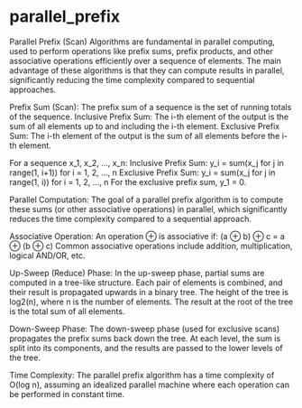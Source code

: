 # parallel_prefix


Parallel Prefix (Scan) Algorithms are fundamental in parallel computing, used to perform operations like prefix sums, prefix products, and other associative operations efficiently over a sequence of elements. The main advantage of these algorithms is that they can compute results in parallel, significantly reducing the time complexity compared to sequential approaches.


Prefix Sum (Scan):
The prefix sum of a sequence is the set of running totals of the sequence.
Inclusive Prefix Sum: The i-th element of the output is the sum of all elements up to and including the i-th element.
Exclusive Prefix Sum: The i-th element of the output is the sum of all elements before the i-th element.


For a sequence x_1, x_2, ..., x_n:
Inclusive Prefix Sum:
y_i = sum(x_j for j in range(1, i+1))
for i = 1, 2, ..., n
Exclusive Prefix Sum:
y_i = sum(x_j for j in range(1, i))
for i = 1, 2, ..., n
For the exclusive prefix sum, y_1 = 0.


Parallel Computation:
The goal of a parallel prefix algorithm is to compute these sums (or other associative operations) in parallel, which significantly reduces the time complexity compared to a sequential approach.

Associative Operation:
An operation ⊕ is associative if:
(a ⊕ b) ⊕ c = a ⊕ (b ⊕ c)
Common associative operations include addition, multiplication, logical AND/OR, etc.

Up-Sweep (Reduce) Phase:
In the up-sweep phase, partial sums are computed in a tree-like structure.
Each pair of elements is combined, and their result is propagated upwards in a binary tree.
The height of the tree is log2(n), where n is the number of elements.
The result at the root of the tree is the total sum of all elements.

Down-Sweep Phase:
The down-sweep phase (used for exclusive scans) propagates the prefix sums back down the tree.
At each level, the sum is split into its components, and the results are passed to the lower levels of the tree.


Time Complexity:
The parallel prefix algorithm has a time complexity of O(log n), assuming an idealized parallel machine where each operation can be performed in constant time.
